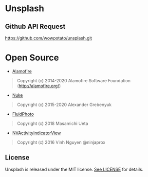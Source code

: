 # Unsplash


## Github API Request
https://github.com/wowpotato/unsplash.git


# Open Source
- [Alamofire](https://github.com/Alamofire/Alamofire)
> Copyright (c) 2014-2020 Alamofire Software Foundation (http://alamofire.org/)

- [Nuke](https://github.com/kean/Nuke)
> Copyright (c) 2015-2020 Alexander Grebenyuk

- [FluidPhoto](https://github.com/masamichiueta/FluidPhoto)
> Copyright (c) 2018 Masamichi Ueta

- [NVActivityIndicatorView](https://github.com/ninjaprox/NVActivityIndicatorView)
> Copyright (c) 2016 Vinh Nguyen @ninjaprox


## License
Unsplash is released under the MIT license. [See LICENSE](https://github.com/wowpotato/unsplash/blob/master/LICENSE) for details.
